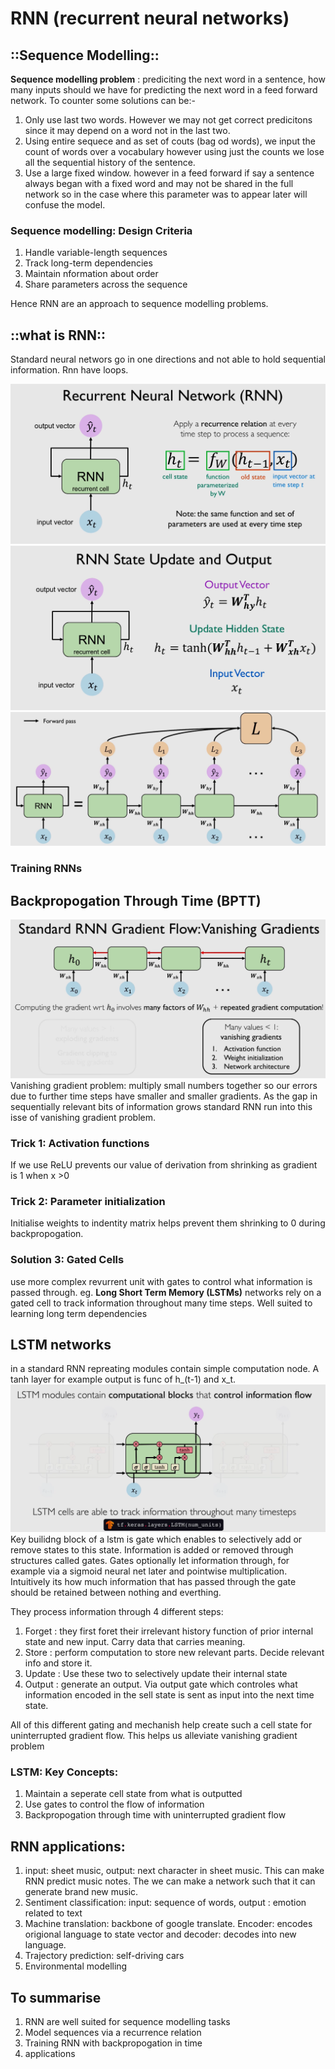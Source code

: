 # RNN (recurrent neural networks)

## ::Sequence Modelling::

**Sequence modelling problem** : prediciting the next word in a sentence, how many inputs should we have for predicting the next word in a feed forward network.
To counter some solutions can be:-

1. Only use last two words. However we may not get correct predicitons since it may depend on a word not in the last two.
2. Using entire sequece and as set of couts (bag od words), we input the count of words over a vocabulary however using just the counts we lose all the sequential history of the sentence.
3. Use a large fixed window. however in a feed forward if say a sentence always began with a fixed word and may not be shared in the full network so in the case where this parameter was to appear later will confuse the model.

### Sequence modelling: Design Criteria
1. Handle variable-length sequences
2. Track long-term dependencies
3. Maintain nformation about order
4. Share parameters across the sequence

Hence RNN are an approach to sequence modelling problems.

## ::what is RNN::
Standard neural networs go in one directions and not able to hold sequential information. Rnn have loops.

![alt text](images/2.png)
![alt text](images/3.png)
![alt text](images/4.png)

### Training RNNs
## Backpropogation Through Time (BPTT)

![alt text](images/5.png)
Vanishing gradient problem: multiply small numbers together so our errors due to further time steps have smaller and smaller gradients.
As the gap in sequentially relevant bits of information grows standard RNN run into this isse of vanishing gradient problem.

### Trick 1: Activation functions
If we use ReLU prevents our value of derivation from shrinking as gradient is 1 when x >0
### Trick 2: Parameter initialization
Initialise weights to indentity matrix helps prevent them shrinking to 0 during backpropogation.
### Solution 3: Gated Cells
use more complex revurrent unit with gates to control what information is passed through.
eg. **Long Short Term Memory (LSTMs)** networks rely on a gated cell to track information throughout many time steps. Well suited to learning long term dependencies

## LSTM networks
in a standard RNN repreating modules contain simple computation node. A tanh layer for example output is func of h_(t-1) and x_t.
![alt text](images/6.png)
Key builidng block of a lstm is gate which enables to selectively add or remove states to this state. 
Information is added or removed through structures called gates.
Gates optionally let information through, for example via a sigmoid neural net later and pointwise multiplication.
Intuitively its how much information that has passed through the gate should be retained between nothing and everthing.

They process information through 4 different steps:
1. Forget : they first foret their irrelevant history
function of prior internal state and new input. Carry data that carries meaning.
2. Store : perform computation to store new relevant parts.
Decide relevant info and store it. 
3. Update : Use these two to selectively update their internal state
4. Output : generate an output. Via output gate which controles what information encoded in the sell state is sent as input into the next time state.

All of this different gating and mechanish help create such a cell state for uninterrupted gradient flow. This helps us alleviate vanishing gradient problem

### LSTM: Key Concepts:
1. Maintain a seperate cell state from what is outputted
2. Use gates to control the flow of information
3. Backpropogation through time with uninterrupted gradient flow

## RNN applications:
1. input: sheet music, output: next character in sheet music. This can make RNN predict music notes. The we can make a network such that it can generate brand new music.
2. Sentiment classification: input: sequence of words, output : emotion related to text
3. Machine translation: backbone of google translate. 
Encoder: encodes origional language to state vector and decoder: decodes into new language.
4. Trajectory prediction: self-driving cars
5. Environmental modelling

## To summarise
1. RNN are well suited for sequence modelling tasks
2. Model sequences via a recurrence relation
3. Training RNN with backpropogation in time
4. applications